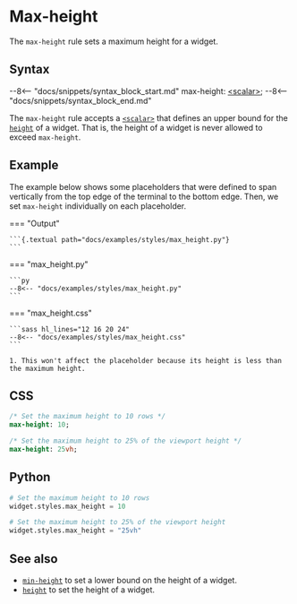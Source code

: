 # Max-height

The `max-height` rule sets a maximum height for a widget.

## Syntax

--8<-- "docs/snippets/syntax_block_start.md"
max-height: <a href="../../css_types/scalar">&lt;scalar&gt;</a>;
--8<-- "docs/snippets/syntax_block_end.md"

The `max-height` rule accepts a [`<scalar>`](../../css_types/scalar) that defines an upper bound for the [`height`](./height) of a widget.
That is, the height of a widget is never allowed to exceed `max-height`.

## Example

The example below shows some placeholders that were defined to span vertically from the top edge of the terminal to the bottom edge.
Then, we set `max-height` individually on each placeholder.

=== "Output"

    ```{.textual path="docs/examples/styles/max_height.py"}
    ```

=== "max_height.py"

    ```py
    --8<-- "docs/examples/styles/max_height.py"
    ```

=== "max_height.css"

    ```sass hl_lines="12 16 20 24"
    --8<-- "docs/examples/styles/max_height.css"
    ```

    1. This won't affect the placeholder because its height is less than the maximum height.

## CSS

```sass
/* Set the maximum height to 10 rows */
max-height: 10;

/* Set the maximum height to 25% of the viewport height */
max-height: 25vh;
```

## Python

```python
# Set the maximum height to 10 rows
widget.styles.max_height = 10

# Set the maximum height to 25% of the viewport height
widget.styles.max_height = "25vh"
```

## See also

 - [`min-height`](./min_height.md) to set a lower bound on the height of a widget.
 - [`height`](./height.md) to set the height of a widget.
